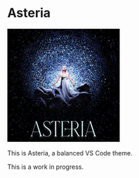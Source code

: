 # Asteria

![Logo of Asteria](/images/asteria-logo.png)

This is Asteria, a balanced VS Code theme.

This is a work in progress.
